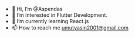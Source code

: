 - 👋 Hi, I’m @Aspendas
- 👀 I’m interested in Flutter Development.
- 🌱 I’m currently learning React.js
- 📫 How to reach me umutyasin2001@gmail.com

<!---
Aspendas/Aspendas is a ✨ special ✨ repository because its `README.md` (this file) appears on your GitHub profile.
You can click the Preview link to take a look at your changes.
--->
